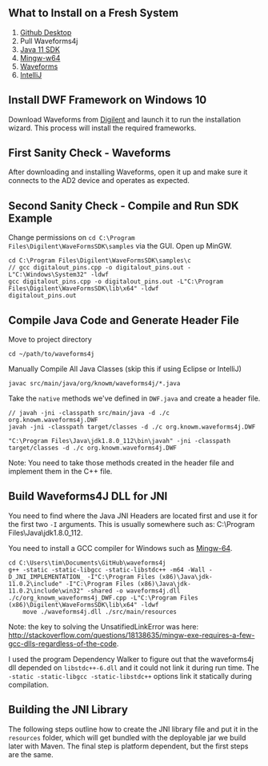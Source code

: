 ## What to Install on a Fresh System

1. [Github Desktop](https://desktop.github.com/)
1. Pull Waveforms4j
1. [Java 11 SDK](https://stackoverflow.com/a/52531093/1625820)
1. [Mingw-w64](https://sourceforge.net/projects/mingw-w64/)
1. [Waveforms](https://reference.digilentinc.com/reference/software/waveforms/waveforms-3/start)
1. [IntelliJ](https://www.jetbrains.com/idea/download/index.html#section=windows)

## Install DWF Framework on Windows 10

Download Waveforms from [Digilent](https://reference.digilentinc.com/reference/software/waveforms/waveforms-3/start?redirect=1#newest) and launch it to run the installation wizard. This process will install the required frameworks.

## First Sanity Check - Waveforms

After downloading and installing Waveforms, open it up and make sure it connects to the AD2 device and operates as expected.

## Second Sanity Check - Compile and Run SDK Example

Change permissions on `cd C:\Program Files\Digilent\WaveFormsSDK\samples` via the GUI.
Open up MinGW.

    cd C:\Program Files\Digilent\WaveFormsSDK\samples\c
    // gcc digitalout_pins.cpp -o digitalout_pins.out -L"C:\Windows\System32" -ldwf
    gcc digitalout_pins.cpp -o digitalout_pins.out -L"C:\Program Files\Digilent\WaveFormsSDK\lib\x64" -ldwf
    digitalout_pins.out

## Compile Java Code and Generate Header File

Move to project directory
    
    cd ~/path/to/waveforms4j

Manually Compile All Java Classes (skip this if using Eclipse or IntelliJ)

    javac src/main/java/org/knowm/waveforms4j/*.java

Take the `native` methods we've defined in `DWF.java` and create a header file.

```
// javah -jni -classpath src/main/java -d ./c org.knowm.waveforms4j.DWF
javah -jni -classpath target/classes -d ./c org.knowm.waveforms4j.DWF
```

```
"C:\Program Files\Java\jdk1.8.0_112\bin\javah" -jni -classpath target/classes -d ./c org.knowm.waveforms4j.DWF
```

Note: You need to take those methods created in the header file and implement them in the C++ file.

## Build Waveforms4J DLL for JNI

You need to find where the Java JNI Headers are located first and use it for the first two `-I` arguments. This is usually somewhere such as: C:\Program Files\Java\jdk1.8.0_112.

You need to install a GCC compiler for Windows such as [Mingw-64](https://sourceforge.net/projects/mingw-w64/).

```
cd C:\Users\tim\Documents\GitHub\waveforms4j
g++ -static -static-libgcc -static-libstdc++ -m64 -Wall -D_JNI_IMPLEMENTATION_ -I"C:\Program Files (x86)\Java\jdk-11.0.2\include" -I"C:\Program Files (x86)\Java\jdk-11.0.2\include\win32" -shared -o waveforms4j.dll ./c/org_knowm_waveforms4j_DWF.cpp -L"C:\Program Files (x86)\Digilent\WaveFormsSDK\lib\x64" -ldwf
    move ./waveforms4j.dll ./src/main/resources
```
Note: the key to solving the UnsatifiedLinkError was here: <http://stackoverflow.com/questions/18138635/mingw-exe-requires-a-few-gcc-dlls-regardless-of-the-code>.

I used the program Dependency Walker to figure out that the waveforms4j dll depended on `libstdc++-6.dll` and it could not link it during run time. The `-static -static-libgcc -static-libstdc++` options link it statically during compilation.

## Building the JNI Library

The following steps outline how to create the JNI library file and put it in the `resources` folder, which will get bundled with the deployable jar we build later with Maven. The final step is platform dependent, but the first steps are the same.


